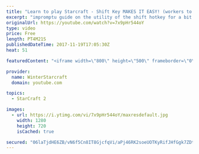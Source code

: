 ```yaml
---
title: "Learn to play Starcraft - Shift Key MAKES IT EASY! (workers to gas, waypoints, ctrl grps, moving)"
excerpt: "impromptu guide on the utility of the shift hotkey for a bit of everything"
originalUrl: https://youtube.com/watch?v=7x9pHr544oY
type: video
price: Free
length: PT4M21S
publishedDateTime: 2017-11-19T17:05:30Z
heat: 51

featuredContent: "<iframe width=\"800\" height=\"500\" frameborder=\"0\" src=\"https://www.youtube.com/embed/7x9pHr544oY\" allow=\"accelerometer; autoplay; encrypted-media; gyroscope; picture-in-picture\" allowfullscreen></iframe>"

provider:
  name: WinterStarcraft
  domain: youtube.com

topics:
  - StarCraft 2

images:
  - url: https://i.ytimg.com/vi/7x9pHr544oY/maxresdefault.jpg
    width: 1280
    height: 720
    isCached: true

secured: "06laTjdHE6ZB/vN6f5Cn8IT8GjcfqVi/aPj46RK2soeUOTKyRifJHfGgk7ZDtywaWfCFmOCnNX+eHWAfs42WDjOx3iEYPwOvoXE16J99i/BpYoOHJ7fAZzEvSSkEyTr6bgWfSDCISGAWZvbVEkRLY/O4GLC7cy3brLJqdQLUUTKwAbqfCYLi24h7C6hcwcKpYTxgH5pCjvu0hCvoH87QaIXyJC+vLHdWOLEqrgR080bqo5neqzfW6FM+1N6KWmY0a2Wg29q9OkpK8uY262PSUUWY2cfflZGA0CSCwnC3uVTQCabHCKZNFSlfKRLGKZmYQvo2XFAIj8SiGP96bR5cYowegJ8EefGSSwDlRiLr9fvYq/MTFHnkVLmvarI/bwZAkBIiKIBXrIAA9/jrAHj+sqiMRYjftDu2oqOq2uxS8+g=;OJGYGIanRT6WcGqwzt+rhg=="
---
```


